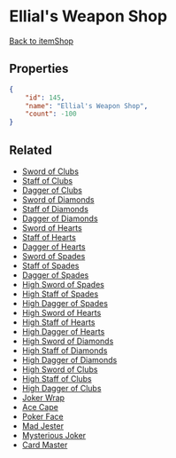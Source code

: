 # Ellial's Weapon Shop

<no description available>

[Back to itemShop](../item-shops.md)

## Properties

```json
{
    "id": 145,
    "name": "Ellial's Weapon Shop",
    "count": -100
}
```

## Related

- [Sword of Clubs](../items/3940-sword-of-clubs.md)
- [Staff of Clubs](../items/3941-staff-of-clubs.md)
- [Dagger of Clubs](../items/3942-dagger-of-clubs.md)
- [Sword of Diamonds](../items/3943-sword-of-diamonds.md)
- [Staff of Diamonds](../items/3944-staff-of-diamonds.md)
- [Dagger of Diamonds](../items/3945-dagger-of-diamonds.md)
- [Sword of Hearts](../items/3946-sword-of-hearts.md)
- [Staff of Hearts](../items/3947-staff-of-hearts.md)
- [Dagger of Hearts](../items/3948-dagger-of-hearts.md)
- [Sword of Spades](../items/3949-sword-of-spades.md)
- [Staff of Spades](../items/3950-staff-of-spades.md)
- [Dagger of Spades](../items/3951-dagger-of-spades.md)
- [High Sword of Spades](../items/3952-high-sword-of-spades.md)
- [High Staff of Spades](../items/3953-high-staff-of-spades.md)
- [High Dagger of Spades](../items/3954-high-dagger-of-spades.md)
- [High Sword of Hearts](../items/3955-high-sword-of-hearts.md)
- [High Staff of Hearts](../items/3956-high-staff-of-hearts.md)
- [High Dagger of Hearts](../items/3957-high-dagger-of-hearts.md)
- [High Sword of Diamonds](../items/3958-high-sword-of-diamonds.md)
- [High Staff of Diamonds](../items/3959-high-staff-of-diamonds.md)
- [High Dagger of Diamonds](../items/3960-high-dagger-of-diamonds.md)
- [High Sword of Clubs](../items/3961-high-sword-of-clubs.md)
- [High Staff of Clubs](../items/3962-high-staff-of-clubs.md)
- [High Dagger of Clubs](../items/3963-high-dagger-of-clubs.md)
- [Joker Wrap](../items/3964-joker-wrap.md)
- [Ace Cape](../items/3965-ace-cape.md)
- [Poker Face](../items/3966-poker-face.md)
- [Mad Jester](../items/3967-mad-jester.md)
- [Mysterious Joker](../items/3968-mysterious-joker.md)
- [Card Master](../items/3969-card-master.md)

